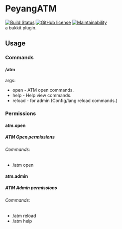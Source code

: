# PeyangATM
[![Build Status](https://travis-ci.org/P2P-Develop/Chat-Chan-Server.svg?branch=master)](https://travis-ci.org/P2P-Develop/Chat-Chan-Server)
[![GitHub license](https://img.shields.io/github/license/P2P-Develop/PeyangATM)](https://github.com/P2P-Develop/PeyangATM/blob/master/LICENSE)
[![Maintainability](https://api.codeclimate.com/v1/badges/c2bd8013391236dbc498/maintainability)](https://codeclimate.com/github/P2P-Develop/PeyangATM/maintainability)  
a bukkit plugin.
## Usage
### Commands
#### /atm
args:
+ open - ATM open commands.
+ help - Help view commands.
+ reload - for admin (Config/lang reload commands.)
### Permissions
#### atm.open
##### ATM Open permissions
###### Commands:
* /atm open
#### atm.admin
##### ATM Admin permissions
###### Commands:
* /atm reload
* /atm help
